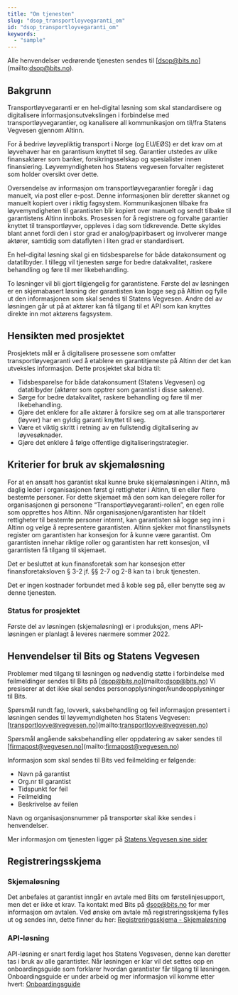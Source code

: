 ```yaml
---
title: "Om tjenesten"
slug: "dsop_transportloyvegaranti_om"
id: "dsop_transportloyvegaranti_om"
keywords:
  - "sample"
---
```


Alle henvendelser vedrørende tjenesten sendes til [[dsop@bits.no](mailto:dsop@bits.no)](mailto:dsop@bits.no).

## Bakgrunn
Transportløyvegaranti er en hel-digital løsning som skal standardisere og digitalisere informasjonsutvekslingen i forbindelse med transportløyvegarantier, og kanalisere all kommunikasjon om til/fra Statens Vegvesen gjennom Altinn.

For å bedrive løyvepliktig transport i Norge (og EU/EØS) er det krav om at løyvehaver har en garantisum knyttet til seg. Garantier utstedes av ulike finansaktører som banker, forsikringsselskap og spesialister innen finansiering. Løyvemyndigheten hos Statens vegvesen forvalter registeret som holder oversikt over dette.

Oversendelse av informasjon om transportløyvegarantier foregår i dag manuelt, via post eller e-post. Denne informasjonen blir deretter skannet og manuelt kopiert over i riktig fagsystem. Kommunikasjonen tilbake fra løyvemyndigheten til garantisten blir kopiert over manuelt og sendt tilbake til garantistens Altinn innboks. Prosessen for å registrere og forvalte garantier knyttet til transportløyver, oppleves i dag som tidkrevende. Dette skyldes blant annet fordi den i stor grad er analog/papirbasert og involverer mange aktører, samtidig som dataflyten i liten grad er standardisert.

En hel-digital løsning skal gi en tidsbesparelse for både datakonsument og datatilbyder. I tillegg vil tjenesten sørge for bedre datakvalitet, raskere behandling og føre til mer likebehandling. 

To løsninger vil bli gjort tilgjengelig for garantistene. Første del av løsningen er en skjemabasert løsning der garantisten kan logge seg på Altinn og fylle ut den informasjonen som skal sendes til Statens Vegvesen. Andre del av løsningen går ut på at aktører kan få tilgang til et API som kan knyttes direkte inn mot aktørens fagsystem. 

## Hensikten med prosjektet
Prosjektets mål er å digitalisere prosessene som omfatter transportløyvegaranti ved å etablere en garantitjeneste på Altinn der det kan utveksles informasjon.
Dette prosjektet skal bidra til: 
*   Tidsbesparelse for både datakonsument (Statens Vegvesen) og datatilbyder (aktører som opptrer som garantist i disse sakene). 
*   Sørge for bedre datakvalitet, raskere behandling og føre til mer likebehandling.
*   Gjøre det enklere for alle aktører å forsikre seg om at alle transportører (løyver) har en gyldig garanti knyttet til seg. 
*   Være et viktig skritt i retning av en fullstendig digitalisering av løyvesøknader. 
*   Gjøre det enklere å følge offentlige digitaliseringstrategier.

## Kriterier for bruk av skjemaløsning
For at en ansatt hos garantist skal kunne bruke skjemaløsningen i Altinn, må daglig leder i organisasjonen
først gi rettigheter i Altinn, til en eller flere bestemte personer. For dette skjemaet må den som kan
delegere roller for organisasjonen gi personene “Transportløyvegaranti-rollen”, en egen rolle som
opprettes hos Altinn.
Når organisasjonen/garantisten har tildelt rettigheter til bestemte personer internt, kan garantisten så
logge seg inn i Altinn og velge å representere garantisten. Altinn sjekker mot finanstilsynets register om
garantisten har konsesjon for å kunne være garantist. Om garantisten innehar riktige roller og
garantisten har rett konsesjon, vil garantisten få tilgang til skjemaet.

Det er besluttet at kun finansforetak som har konsesjon etter finansforetaksloven § 3-2 jf. §§ 2-7 og 2-8 kan ta i bruk tjenesten. 

Det er ingen kostnader forbundet med å koble seg på, eller benytte seg av denne tjenesten. 

### Status for prosjektet
Første del av løsningen (skjemaløsning) er i produksjon, mens API-løsningen er planlagt å leveres nærmere sommer 2022.

## Henvendelser til Bits og Statens Vegvesen
Problemer med tilgang til løsningen og nødvendig støtte i forbindelse med feilmeldinger sendes til Bits på [[dsop@bits.no](mailto:dsop@bits.no)](mailto:dsop@bits.no)
Vi presiserer at det ikke skal sendes personopplysninger/kundeopplysninger til Bits. 
 
Spørsmål rundt fag, lovverk, saksbehandling og feil informasjon presentert i løsningen sendes til løyvemyndigheten hos Statens Vegvesen: [[transportloyve@vegvesen.no](mailto:transportloyve@vegvesen.no)](mailto:transportloyve@vegvesen.no)
 
Spørsmål angående saksbehandling eller oppdatering av saker sendes til [[firmapost@vegvesen.no](mailto:firmapost@vegvesen.no)](mailto:firmapost@vegvesen.no)

Informasjon som skal sendes til Bits ved feilmelding er følgende: 
*   Navn på garantist
*   Org.nr til garantist
*   Tidspunkt for feil
*   Feilmelding
*   Beskrivelse av feilen

 
Navn og organisasjonsnummer på transportør skal ikke sendes i henvendelser.

Mer informasjon om tjenesten ligger på [Statens Vegvesen sine sider](https:/www.vegvesen.no/kjoretoy/yrkestransport/transportloyver-og-tillatelser/for-samarbeidsparter-og-andre-interessenter/transportloyvegaranti---selvbetjening-for-garantister/) 

## Registreringsskjema

### Skjemaløsning
Det anbefales at garantist inngår en avtale med Bits om førstelinjesupport, men det er ikke et krav. Ta kontakt med Bits på [dsop@bits.no](mailto:dsop@bits.no) for mer informasjon om avtalen. Ved ønske om avtale må registreringsskjema fylles ut og sendes inn, dette finner du her: [Registreringsskjema - Skjemaløsning](/assets/Registreringsskjema_Transportloyvegaranti_Skjemalosning.docx)

### API-løsning
API-løsning er snart ferdig laget hos Statens Vegsvesen, denne kan deretter tas i bruk av alle garantister. Når løsningen er klar vil det settes opp en onboardingsguide som forklarer hvordan garantister får tilgang til løsningen. Onboardingsguide er under arbeid og mer informasjon vil komme etter hvert: [Onboardingsguide](/dsop_transportloyvegaranti_onboarding)